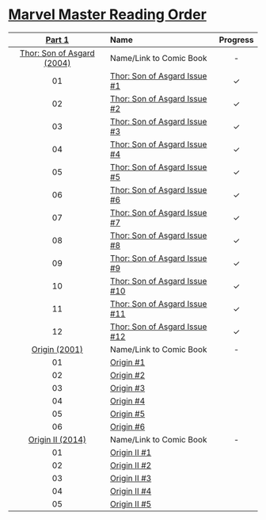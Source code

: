 # [Marvel Master Reading Order](https://comicbookreadingorders.com/marvel/marvel-master-reading-order/)


| [Part 1](https://comicbookreadingorders.com/marvel/marvel-master-reading-order-part-1/) | Name | Progress | 
|:---:|:---|:---:|
| [Thor: Son of Asgard (2004)](https://www.marvel.com/comics/series/680/thor_son_of_asgard_2004_-_2005) | Name/Link to Comic Book | - |
| 01 | [Thor: Son of Asgard Issue #1](https://readcomiconline.li/Comic/Thor-Son-of-Asgard/Issue-1?id=57057) | ✓ |
| 02 | [Thor: Son of Asgard Issue #2](https://readcomiconline.li/Comic/Thor-Son-of-Asgard/Issue-2?id=57065) | ✓ |
| 03 | [Thor: Son of Asgard Issue #3](https://readcomiconline.li/Comic/Thor-Son-of-Asgard/Issue-3?id=57068) | ✓ |
| 04 | [Thor: Son of Asgard Issue #4](https://readcomiconline.li/Comic/Thor-Son-of-Asgard/Issue-4?id=57071) | ✓ |
| 05 | [Thor: Son of Asgard Issue #5](https://readcomiconline.li/Comic/Thor-Son-of-Asgard/Issue-5?id=57074) | ✓ |
| 06 | [Thor: Son of Asgard Issue #6](https://readcomiconline.li/Comic/Thor-Son-of-Asgard/Issue-6?id=57076) | ✓ |
| 07 | [Thor: Son of Asgard Issue #7](https://readcomiconline.li/Comic/Thor-Son-of-Asgard/Issue-7?id=57079) | ✓ |
| 08 | [Thor: Son of Asgard Issue #8](https://readcomiconline.li/Comic/Thor-Son-of-Asgard/Issue-8?id=57080) | ✓ |
| 09 | [Thor: Son of Asgard Issue #9](https://readcomiconline.li/Comic/Thor-Son-of-Asgard/Issue-9?id=57082) | ✓ |
| 10 | [Thor: Son of Asgard Issue #10](https://readcomiconline.li/Comic/Thor-Son-of-Asgard/Issue-10?id=57059) | ✓ |
| 11 | [Thor: Son of Asgard Issue #11](https://readcomiconline.li/Comic/Thor-Son-of-Asgard/Issue-11?id=57061) | ✓ |
| 12 | [Thor: Son of Asgard Issue #12](https://readcomiconline.li/Comic/Thor-Son-of-Asgard/Issue-12?id=57062) | ✓ |
| [Origin (2001)](https://www.marvel.com/comics/issue/10574/wolverine_the_origin_2001_1) | Name/Link to Comic Book | - |
| 01 | [Origin #1]() |  |
| 02 | [Origin #2]() |  |
| 03 | [Origin #3]() |  |
| 04 | [Origin #4]() |  |
| 05 | [Origin #5]() |  |
| 06 | [Origin #6]() |  |
| [Origin II (2014)](https://www.marvel.com/comics/series/17926/origin_ii_2013_-_2014) | Name/Link to Comic Book | - |
| 01 | [Origin II #1]() |  |
| 02 | [Origin II #2]() |  |
| 03 | [Origin II #3]() |  |
| 04 | [Origin II #4]() |  |
| 05 | [Origin II #5]() |  |
